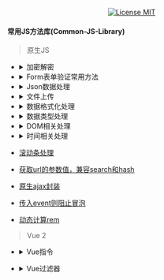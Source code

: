 <p align="center">
  <a href="https://www.skillnull.com"><img src="https://skillnull.com/others/images/brand/MIT.svg" alt="License MIT"></a>
</p>

#### 常用JS方法库(Common-JS-Library)

> 原生JS
* <details>
  	<summary>加密解密</summary>
	
    - [Base64](/Native-JavaScript/encryption-decryption/base64.md#Base64)	
  </details>
	
* <details>
  	<summary>Form表单验证常用方法</summary>
	
    - [验证邮箱](/Native-JavaScript/form-validator.md#验证邮箱)	
    - [验证手机号](/Native-JavaScript/form-validator.md#验证手机号)	
    - [去除字符串前后空格](/Native-JavaScript/form-validator.md#去除字符串前后空格)	
    - [去除字符串所有空格](/Native-JavaScript/form-validator.md#去除字符串所有空格)	
    - [图片的预加载](/Native-JavaScript/form-validator.md#图片的预加载)	
    - [验证密码，密码为6-12位字母数字或符号最少两种组合,特殊符号为 ~!@#$%^&*.,](/Native-JavaScript/form-validator.md#验证密码，密码为6-12位字母数字或符号最少两种组合)	
    - [仅允许输入正整数](/Native-JavaScript/form-validator.md#仅允许输入正整数)	
    - [仅允许输入负整数](/Native-JavaScript/form-validator.md#仅允许输入负整数)	
  </details>
  
* <details>
  	<summary>Json数据处理</summary>
	
    - [Json字符串格式化](/Native-JavaScript/json-handle.md#Json字符串格式化)
  </details>
  
* <details>
  	<summary>文件上传</summary>
	
    - [图片上传](/Native-JavaScript/file-upload.md#图片上传)
  </details>  
  
* <details>
  	<summary>数据格式化处理</summary>
	
    - [保留小数并千分位格式化](/Native-JavaScript/data-handle.md#保留小数并千分位格式化)
    - [递归遍历数组对象，将结果去重](/Native-JavaScript/data-handle.md#递归遍历数组对象，将结果去重)
    - [数字单位格式化](/Native-JavaScript/data-handle.md#数字单位格式化)
    - [获取对象长度](/Native-JavaScript/data-handle.md#获取对象长度)
    - [HTML实体编码转换](/Native-JavaScript/data-handle.md#HTML实体编码转换)
    - [数组拉平](/Native-JavaScript/flatten.md#数组拉平)
  </details>
  
* <details>
  	<summary>数据类型处理</summary>
	
    - [合并两个函数](/Native-JavaScript/data-type-handle.md#合并两个函数)
    - [深度比较两个对象是否相等](/Native-JavaScript/data-type-handle.md#深度比较两个对象是否相等)
    - [深度比较两个数组是否相等](/Native-JavaScript/data-type-handle.md#深度比较两个数组是否相等)
    - [深度拷贝](/Native-JavaScript/data-type-handle.md#深度拷贝)
  </details>
  
* <details>
  	<summary>DOM相关处理</summary>
	
    - [监听浏览器标签页的显示与隐藏](/Native-JavaScript/dom-handle.md#监听浏览器标签页的显示与隐藏)
    - [监听dom变化](/Native-JavaScript/dom-handle.md#监听dom变化)
  </details>
  
* <details>
  	<summary>时间相关处理</summary>
	
    - [比较两个时间的时间差](/Native-JavaScript/time-handle.md#比较两个时间的时间差)
  </details>

* [滚动条处理](/Native-JavaScript/scroll-handle.md#滚动条位置处理)
* [获取url的参数值，兼容search和hash](/Native-JavaScript/url-param.md#获取hash或者search参数值)
* [原生ajax封装](/Native-JavaScript/ajax.md#原生ajax封装)
* [传入event则阻止冒泡](/Native-JavaScript/cancel-bubble.md#传入event则阻止冒泡)
* [动态计算rem](/Native-JavaScript/rem.md#动态计算rem)

> Vue 2
* <details>
     <summary>Vue指令</summary>
     
	 - [点击元素外部关闭元素](/Vue/vue-directives/click-outside-to-close.md#点击当前区块元素外部关闭当前区块元素)
	 - [图片懒加载](/Vue/vue-directives/lazy-load-image.md#使用交叉观察器进行图片懒加载)
 </details>

* <details>
     <summary>Vue过滤器</summary>
     
	 - [时间格式化](/Vue/vue-filter/time-format.md#时间格式化)
 </details>

